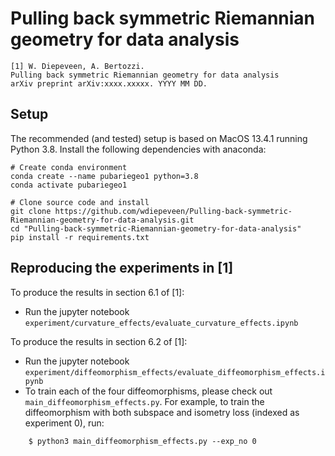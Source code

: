 # Pulling back symmetric Riemannian geometry for data analysis

    [1] W. Diepeveen, A. Bertozzi.  
    Pulling back symmetric Riemannian geometry for data analysis
    arXiv preprint arXiv:xxxx.xxxxx. YYYY MM DD.

Setup
-----

The recommended (and tested) setup is based on MacOS 13.4.1 running Python 3.8. Install the following dependencies with anaconda:

    # Create conda environment
    conda create --name pubariegeo1 python=3.8
    conda activate pubariegeo1

    # Clone source code and install
    git clone https://github.com/wdiepeveen/Pulling-back-symmetric-Riemannian-geometry-for-data-analysis.git
    cd "Pulling-back-symmetric-Riemannian-geometry-for-data-analysis"
    pip install -r requirements.txt


Reproducing the experiments in [1]
----------------------------------

To produce the results in section 6.1 of [1]:
* Run the jupyter notebook `experiment/curvature_effects/evaluate_curvature_effects.ipynb`

To produce the results in section 6.2 of [1]:
* Run the jupyter notebook `experiment/diffeomorphism_effects/evaluate_diffeomorphism_effects.ipynb`
* To train each of the four diffeomorphisms, please check out `main_diffeomorphism_effects.py`. For example, to train the diffeomorphism with both subspace and isometry loss (indexed as experiment 0), run:
```
    $ python3 main_diffeomorphism_effects.py --exp_no 0
```
